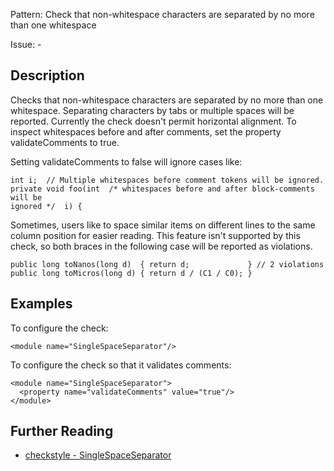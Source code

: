 Pattern: Check that non-whitespace characters are separated by no more than one whitespace

Issue: -

## Description

Checks that non-whitespace characters are separated by no more than one whitespace. Separating characters by tabs or multiple spaces will be reported. Currently the check doesn't permit horizontal alignment. To inspect whitespaces before and after comments, set the property validateComments to true. 

Setting validateComments to false will ignore cases like: 
    
    
    int i;  // Multiple whitespaces before comment tokens will be ignored.
    private void foo(int  /* whitespaces before and after block-comments will be
    ignored */  i) {
            

Sometimes, users like to space similar items on different lines to the same column position for easier reading. This feature isn't supported by this check, so both braces in the following case will be reported as violations. 
    
    
    public long toNanos(long d)  { return d;             } // 2 violations
    public long toMicros(long d) { return d / (C1 / C0); }
            

## Examples

To configure the check: 
    
    
    <module name="SingleSpaceSeparator"/>
            

To configure the check so that it validates comments: 
    
    
    <module name="SingleSpaceSeparator">
      <property name="validateComments" value="true"/>
    </module>

## Further Reading

* [checkstyle - SingleSpaceSeparator](http://checkstyle.sourceforge.net/config_whitespace.html#SingleSpaceSeparator)